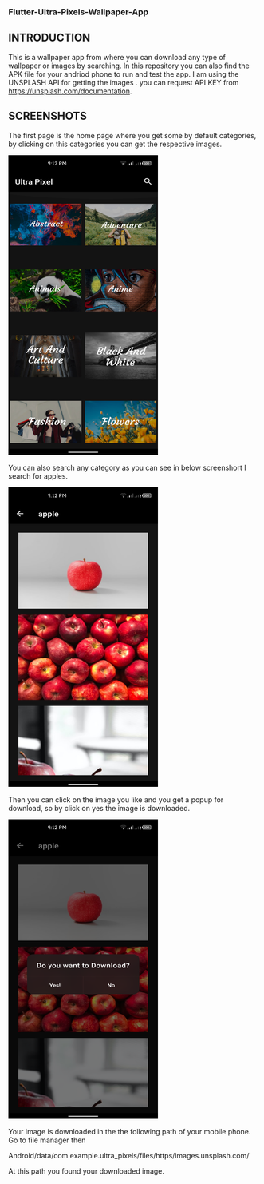 ### Flutter-Ultra-Pixels-Wallpaper-App

## INTRODUCTION

This is a wallpaper app from where you can download any type of wallpaper or images by searching. In this repository you can also find the APK file for your andriod phone to run and test the app. I am using the UNSPLASH API for getting the images . you can request API KEY from https://unsplash.com/documentation. 

## SCREENSHOTS

The first page is the home page where you get some by default categories, by clicking on this categories you can get the respective images.

<img src="ultra_pixels/images/home.png" width = 300 height = 600>

You can also search any category as you can see in below screenshort I search for apples.

<img src="ultra_pixels/images/search.png" width = 300 height = 600>

Then you can click on the image you like and you get a popup for download, so by click on yes the image is downloaded.

<img src="ultra_pixels/images/download.png" width = 300 height = 600>

Your image is downloaded in the the following path of your mobile phone. Go to file manager then

Android/data/com.example.ultra_pixels/files/https/images.unsplash.com/

At this path you found your downloaded image.
